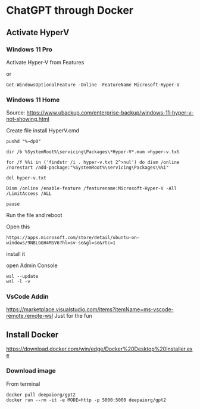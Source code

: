 # ChatGPT through Docker

## Activate HyperV
### Windows 11 Pro
Activate Hyper-V from Features

or

```
Get-WindowsOptionalFeature -Online -FeatureName Microsoft-Hyper-V
```
### Windows 11 Home
Source: https://www.ubackup.com/enterprise-backup/windows-11-hyper-v-not-showing.html

Create file install HyperV.cmd
```
pushd "%~dp0"

dir /b %SystemRoot%\servicing\Packages\*Hyper-V*.mum >hyper-v.txt

for /f %%i in ('findstr /i . hyper-v.txt 2^>nul') do dism /online /norestart /add-package:"%SystemRoot%\servicing\Packages\%%i"

del hyper-v.txt

Dism /online /enable-feature /featurename:Microsoft-Hyper-V -All /LimitAccess /ALL

pause
```
Run the file and reboot

Open this 
```
https://apps.microsoft.com/store/detail/ubuntu-on-windows/9NBLGGH4MSV6?hl=sv-se&gl=se&rtc=1
```
install it

open Admin Console
```
wsl --update
wsl -l -v 
```

### VsCode Addin
https://marketplace.visualstudio.com/items?itemName=ms-vscode-remote.remote-wsl
Just for the fun

## Install Docker
https://download.docker.com/win/edge/Docker%20Desktop%20Installer.exe

### Download image
From terminal
```
docker pull deepaiorg/gpt2
docker run --rm -it -e MODE=http -p 5000:5000 deepaiorg/gpt2
```

